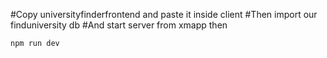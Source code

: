 
#Copy universityfinderfrontend and paste it inside client
#Then import our finduniversity db
#And start server from xmapp then
```
npm run dev
```
